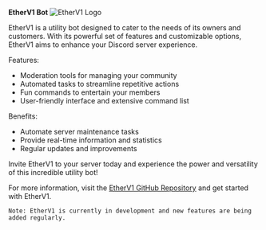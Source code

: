 **EtherV1 Bot**
![EtherV1 Logo](https://o.remove.bg/downloads/f1ebacb9-26c9-4297-aba3-9057e732811f/EtheriumV1-removebg-preview.png)

EtherV1 is a utility bot designed to cater to the needs of its owners and customers. With its powerful set of features and customizable options, EtherV1 aims to enhance your Discord server experience.

Features:
- Moderation tools for managing your community
- Automated tasks to streamline repetitive actions
- Fun commands to entertain your members
- User-friendly interface and extensive command list

Benefits:
- Automate server maintenance tasks
- Provide real-time information and statistics
- Regular updates and improvements

Invite EtherV1 to your server today and experience the power and versatility of this incredible utility bot!

For more information, visit the [EtherV1 GitHub Repository](https://github.com/your-username/EtherV1) and get started with EtherV1.

```{style="color: red;"}
Note: EtherV1 is currently in development and new features are being added regularly.
